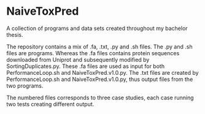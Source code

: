 # NaiveToxPred
A collection of programs and data sets created throughout my bachelor thesis.

The repository contains a mix of .fa, .txt, .py and .sh files. 
The .py and .sh files are programs. Whereas the .fa files contains protein sequences downloaded from Uniprot and subsequently 
modified by SortingDuplicates.py. These .fa files are used as input for both PerformanceLoop.sh and NaiveToxPred.v1.0.py. 
The .txt files are created by PerformanceLoop.sh and NaiveToxPred.v1.0.py, thus output files from the two programs.

The numbered files corresponds to three case studies, each case running two tests creating different output.
